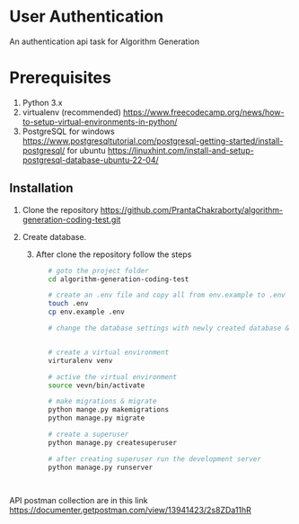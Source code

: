# User Authentication 
An authentication api task for Algorithm Generation

# Prerequisites
   1. Python 3.x
   2. virtualenv (recommended) https://www.freecodecamp.org/news/how-to-setup-virtual-environments-in-python/
   3. PostgreSQL for windows https://www.postgresqltutorial.com/postgresql-getting-started/install-postgresql/
      for ubuntu https://linuxhint.com/install-and-setup-postgresql-database-ubuntu-22-04/
## Installation
1. Clone the repository
   https://github.com/PrantaChakraborty/algorithm-generation-coding-test.git
2. Create database.

   3. After clone the repository follow the steps 
      ```bash
         # goto the project folder
         cd algorithm-generation-coding-test
   
         # create an .env file and copy all from env.example to .env
         touch .env
         cp env.example .env
   
         # change the database settings with newly created database & credentials 
      
   
         # create a virtual environment
         virturalenv venv
      
         # active the virtual environment
         source vevn/bin/activate
   
         # make migrations & migrate
         python mange.py makemigrations
         python manage.py migrate
   
         # create a superuser
         python manage.py createsuperuser
      
         # after creating superuser run the development server
         python manage.py runserver
   
   
      
      
      ```

API postman collection are in this link https://documenter.getpostman.com/view/13941423/2s8ZDa11hR
